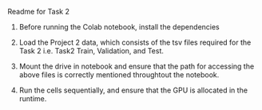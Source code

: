 Readme for Task 2

1. Before running the Colab notebook, install the dependencies

2. Load the Project 2 data, which consists of the tsv files required for the Task 2 i.e. Task2 Train, Validation, and Test.

3. Mount the drive in notebook and ensure that the path for accessing the above files is correctly mentioned throughtout the notebook.

4. Run the cells sequentially, and ensure that the GPU is allocated in the runtime. 


